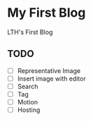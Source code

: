 # My First Blog
LTH's First Blog

## TODO
- [ ] Representative Image
- [ ] Insert image with editor
- [ ] Search
- [ ] Tag
- [ ] Motion
- [ ] Hosting
